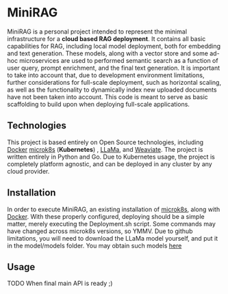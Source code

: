 # MiniRAG

MiniRAG is a personal project intended to represent the minimal infrastructure for a **cloud based RAG deployment**. It contains all basic capabilities for RAG, including local model deployment, both for embedding and text generation. These models, along with a vector store and some ad-hoc microservices are used to performed semantic search as a function of user query, prompt enrichment, and the final text generation.  It is important to take into account that, due to development environment limitations, further considerations for full-scale deployment, such as horizontal scaling, as well as the functionality to dynamically index new uploaded documents have not been taken into account. This code is meant to serve as basic scaffolding to build upon when deploying full-scale applications.

## Technologies
This project is based entirely on Open Source technologies, including [Docker](https://www.docker.com/) [microk8s](microk8s.io) (**Kubernetes**) , [LLaMa](https://llama.meta.com/), and [Weaviate](weaviate.io). The project is written entirely in Python and Go. Due to Kubernetes usage, the project is completely platform agnostic, and can be deployed in any cluster by any cloud provider.

## Installation

In order to execute MiniRAG, an existing installation of [microk8s](microk8s.io), along with  [Docker](https://www.docker.com/). With these properly configured, deploying should be a simple matter, merely executing the Deployment.sh script. Some commands may have changed across microk8s versions, so YMMV. Due to github limitations, you will need to download the LLaMa model yourself, and put it in the model/models folder. You may obtain such models [here](https://huggingface.co/TheBloke/Llama-2-7B-Chat-GGUF/tree/main)

## Usage

TODO When final main API is ready ;)
